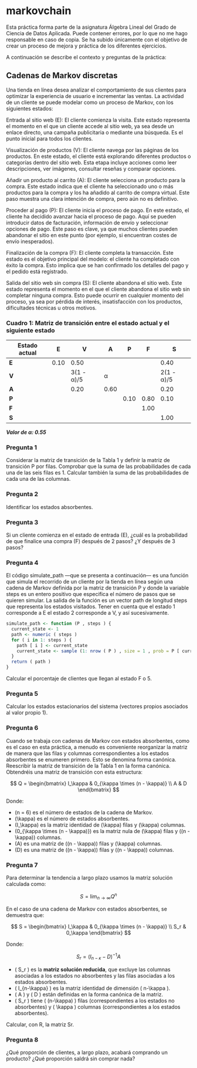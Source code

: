 # markovchain

Esta práctica forma parte de la asignatura Álgebra Lineal del Grado de Ciencia de Datos Aplicada.
Puede contener errores, por lo que no me hago responsable en caso de copia. Se ha subido únicamente con el objetivo de crear un proceso de mejora y práctica de los diferentes ejercicios.

A continuación se describe el contexto y preguntas de la práctica:

## Cadenas de Markov discretas

Una tienda en línea desea analizar el comportamiento de sus clientes para optimizar la experiencia de usuario e incrementar las ventas. La actividad de un cliente se puede modelar como un proceso de Markov, con los siguientes estados:

Entrada al sitio web (E): El cliente comienza la visita. Este estado representa el momento en el que un cliente accede al sitio web, ya sea desde un enlace directo, una campaña publicitaria o mediante una búsqueda. Es el punto inicial para todos los clientes.

Visualización de productos (V): El cliente navega por las páginas de los productos. En este estado, el cliente está explorando diferentes productos o categorías dentro del sitio web. Esta etapa incluye acciones como leer descripciones, ver imágenes, consultar reseñas y comparar opciones.

Añadir un producto al carrito (A): El cliente selecciona un producto para la compra. Este estado indica que el cliente ha seleccionado uno o más productos para la compra y los ha añadido al carrito de compra virtual. Este paso muestra una clara intención de compra, pero aún no es definitivo.

Proceder al pago (P): El cliente inicia el proceso de pago. En este estado, el cliente ha decidido avanzar hacia el proceso de pago. Aquí se pueden introducir datos de facturación, información de envío y seleccionar opciones de pago. Este paso es clave, ya que muchos clientes pueden abandonar el sitio en este punto (por ejemplo, si encuentran costes de envío inesperados).

Finalización de la compra (F): El cliente completa la transacción. Este estado es el objetivo principal del modelo: el cliente ha completado con éxito la compra. Esto implica que se han confirmado los detalles del pago y el pedido está registrado.

Salida del sitio web sin compra (S): El cliente abandona el sitio web. Este estado representa el momento en el que el cliente abandona el sitio web sin completar ninguna compra. Esto puede ocurrir en cualquier momento del proceso, ya sea por pérdida de interés, insatisfacción con los productos, dificultades técnicas u otros motivos.

### Cuadro 1: Matriz de transición entre el estado actual y el siguiente estado

| Estado actual | E     | V           | A     | P     | F     | S     |
|---------------|-------|-------------|-------|-------|-------|-------|
| **E**         | 0.10  | 0.50        |       |       |       | 0.40  |
| **V**         |       | 3(1 - α)/5  | α     |       |       | 2(1 - α)/5 |
| **A**         |       | 0.20        | 0.60  |       |       | 0.20  |
| **P**         |       |             |       | 0.10  | 0.80  | 0.10  |
| **F**         |       |             |       |       | 1.00  |       |
| **S**         |       |             |       |       |       | 1.00  |

***Valor de α: 0.55***

### Pregunta 1

Considerar la matriz de transición de la Tabla 1 y definir la matriz de transición 
P por filas.
Comprobar que la suma de las probabilidades de cada una de las seis filas es 1. Calcular también la suma de las probabilidades de cada una de las columnas.

### Pregunta 2

Identificar los estados absorbentes.

### Pregunta 3

Si un cliente comienza en el estado de entrada (E), ¿cuál es la probabilidad de que finalice una compra (F) después de 2 pasos? ¿Y después de 3 pasos?

### Pregunta 4

El código simulate_path —que se presenta a continuación— es una función que simula el recorrido de un cliente por la tienda en línea según una cadena de Markov definida por la matriz de transición P y donde la variable steps es un entero positivo que especifica el número de pasos que se quieren simular.
La salida de la función es un vector path de longitud steps que representa los estados visitados. Tener en cuenta que el estado 1 corresponde a E el estado 2 corresponde a V, y así sucesivamente.

```r
simulate_path <- function (P , steps ) {
  current_state <- 1
  path <- numeric ( steps )
  for ( i in 1: steps ) {
    path [ i ] <- current_state
    current_state <- sample (1: nrow ( P ) , size = 1 , prob = P [ current _ state , ])
  }
  return ( path )
}
```

Calcular el porcentaje de clientes que llegan al estado 
F o 5.

### Pregunta 5

Calcular los estados estacionarios del sistema (vectores propios asociados al valor propio 1).

### Pregunta 6

Cuando se trabaja con cadenas de Markov con estados absorbentes, como es el caso en esta práctica, a menudo es conveniente reorganizar la matriz de manera que las filas y columnas correspondientes a los estados absorbentes se enumeren primero.
Esto se denomina forma canónica. Reescribir la matriz de transición de la Tabla 1 en la forma canónica. Obtendréis una matriz de transición con esta estructura:

$$
Q =
\begin{bmatrix}
I_\kappa & 0_{\kappa \times (n - \kappa)} \\
A & D
\end{bmatrix}
$$

Donde:

- \(n = 6\) es el número de estados de la cadena de Markov.
- \(\kappa\) es el número de estados absorbentes.
- \(I_\kappa\) es la matriz identidad de \(\kappa\) filas y \(\kappa\) columnas.
- \(0_{\kappa \times (n - \kappa)}\) es la matriz nula de \(\kappa\) filas y \((n - \kappa)\) columnas.
- \(A\) es una matriz de \((n - \kappa)\) filas y \(\kappa\) columnas.
- \(D\) es una matriz de \((n - \kappa)\) filas y \((n - \kappa)\) columnas.

### Pregunta 7

Para determinar la tendencia a largo plazo usamos la matriz solución calculada como:

$$
S = \lim_{n \to \infty} Q^n
$$

En el caso de una cadena de Markov con estados absorbentes, se demuestra que:

$$
S =
\begin{bmatrix}
I_\kappa & 0_{\kappa \times (n - \kappa)} \\
S_r & 0_\kappa
\end{bmatrix}
$$

Donde:

$$
S_r = (I_{n - \kappa} - D)^{-1} A
$$

- \( S_r \) es la **matriz solución reducida**, que excluye las columnas asociadas a los estados no absorbentes y las filas asociadas a los estados absorbentes.
- \( I_{n-\kappa} \) es la matriz identidad de dimensión \( n-\kappa \).
- \( A \) y \( D \) están definidas en la forma canónica de la matriz.
- \( S_r \) tiene \( (n-\kappa) \) filas (correspondientes a los estados no absorbentes) y \( \kappa \) columnas (correspondientes a los estados absorbentes).

Calcular, con R, la matriz Sr.

### Pregunta 8

¿Qué proporción de clientes, a largo plazo, acabará comprando un producto? ¿Qué proporción saldrá sin comprar nada?
